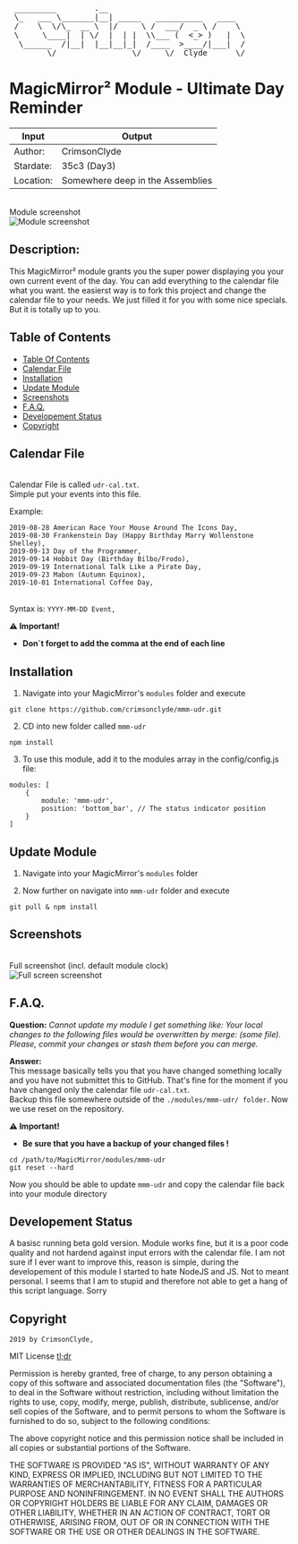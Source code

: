 <pre>
 _________        .__
 \_   ___ \_______|__| _____   __________   ____
 /    \  \/\_  __ \  |/     \ /  ___/  _ \ /    \
 \     \____|  | \/  |  | |  \\___ (  <_> )   |  \
  \______  /|__|  |__|__|_|  /____  >____/|___|  /
        \/                \/     \/  Clyde      \/ </pre>


# MagicMirror² Module - Ultimate Day Reminder


| Input | Output |
| --- |---|
|Author:     | CrimsonClyde   |
|Stardate:   | 35c3 (Day3)   |
|Location:   | Somewhere deep in the Assemblies   |


<br>Module screenshot</br>
![Module screenshot](./screenshots/MagicMirror%C2%B2-UDR_solo.png)


## Description:
This MagicMirror² module grants you the super power displaying you your own current event of the day.
You can add everything to the calendar file what you want. the easierst way is to fork this project
and change the calendar file to your needs. We just filled it for you with some nice specials.
But it is totally up to you.

## Table of Contents

- [Table Of Contents](#table-of-contents)
- [Calendar File](#calendar-file)
- [Installation](##installation)
- [Update Module](#update-module)
- [Screenshots](#screenshots)
- [F.A.Q.](#faq)
- [Developement Status](#developement-status)
- [Copyright](#copyright)

## Calendar File
<br>Calendar File is called `udr-cal.txt`.</br>
Simple put your events into this file.

Example:
```
2019-08-28 American Race Your Mouse Around The Icons Day,
2019-08-30 Frankenstein Day (Happy Birthday Marry Wollenstone Shelley),
2019-09-13 Day of the Programmer,
2019-09-14 Hobbit Day (Birthday Bilbo/Frodo),
2019-09-19 International Talk Like a Pirate Day,
2019-09-23 Mabon (Autumn Equinox),
2019-10-01 International Coffee Day,
```
<br>Syntax is: `YYYY-MM-DD Event,`</br>

**:warning: Important!**
- **Don´t forget to add the comma at the end of each line**

## Installation
1. Navigate into your MagicMirror's `modules` folder and execute
```
git clone https://github.com/crimsonclyde/mmm-udr.git
```
2. CD into new folder called `mmm-udr`
```
npm install
```
3. To use this module, add it to the modules array in the config/config.js file:
```
modules: [
	{
		module: 'mmm-udr',
		position: 'bottom_bar', // The status indicator position
	}
]
```

## Update Module
1. Navigate into your MagicMirror's `modules` folder

2. Now further on navigate into `mmm-udr` folder and execute
```
git pull & npm install
```

##  Screenshots
<br>Full screenshot (incl. default module clock)</br>
![Full screen screenshot](./screenshots/MagicMirror%C2%B2-UDR_full.png)

## F.A.Q.
**Question:** *Cannot update my module I get something like: Your local changes to the following files would be overwritten by merge: (some file). Please, commit your changes or stash them before you can merge.*

**Answer:**
<br>This message basically tells you that you have changed something locally and you have not submittet this to GitHub. That's fine for the moment if you have changed only the calendar file `udr-cal.txt`.<br />
Backup this file somewhere outside of the `./modules/mmm-udr/ folder`.
Now we use reset on the repository.

**:warning: Important!**
- **Be sure that you have a backup of your changed files !**

```
cd /path/to/MagicMirror/modules/mmm-udr
git reset --hard
```
Now you should be able to update `mmm-udr` and copy the calendar file back into your module directory


## Developement Status
A basisc running beta gold version.
Module works fine, but it is a poor code quality and not hardend against input errors with the calendar file.
I am not sure if I ever want to improve this, reason is simple, during the developement of this module I started to hate NodeJS and JS. Not to meant personal. I seems that I am to stupid and therefore not able to get a hang of this script language. Sorry


## Copyright

`2019 by CrimsonClyde,`

MIT License [tl;dr](https://tldrlegal.com/license/mit-license)

Permission is hereby granted, free of charge, to any person obtaining a copy of this software and associated documentation files (the "Software"), to deal in the Software without restriction, including without limitation the rights to use, copy, modify, merge, publish, distribute, sublicense, and/or sell copies of the Software, and to permit persons to whom the Software is furnished to do so, subject to the following conditions:

The above copyright notice and this permission notice shall be included in all copies or substantial portions of the Software.

THE SOFTWARE IS PROVIDED "AS IS", WITHOUT WARRANTY OF ANY KIND, EXPRESS OR IMPLIED, INCLUDING BUT NOT LIMITED TO THE WARRANTIES OF MERCHANTABILITY, FITNESS FOR A PARTICULAR PURPOSE AND NONINFRINGEMENT. IN NO EVENT SHALL THE AUTHORS OR COPYRIGHT HOLDERS BE LIABLE FOR ANY CLAIM, DAMAGES OR OTHER LIABILITY, WHETHER IN AN ACTION OF CONTRACT, TORT OR OTHERWISE, ARISING FROM, OUT OF OR IN CONNECTION WITH THE SOFTWARE OR THE USE OR OTHER DEALINGS IN THE SOFTWARE.
